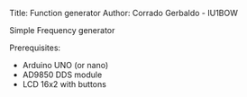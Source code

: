 Title: Function generator
Author: Corrado Gerbaldo - IU1BOW


Simple Frequency generator

Prerequisites:
- Arduino UNO (or nano)
- AD9850 DDS module
- LCD 16x2 with buttons

